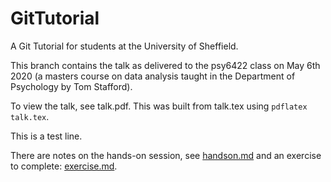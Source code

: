 # GitTutorial
A Git Tutorial for students at the University of Sheffield.

This branch contains the talk as delivered to the psy6422 class on May
6th 2020 (a masters course on data analysis taught in the Department
of Psychology by Tom Stafford).

To view the talk, see talk.pdf. This was built from talk.tex using
`pdflatex talk.tex`.

This is a test line.

There are notes on the hands-on session, see
[handson.md](https://github.com/ABRG-Models/GitTutorial/blob/master/handson.md)
and an exercise to complete:
[exercise.md](https://github.com/ABRG-Models/GitTutorial/blob/master/exercise.md).
